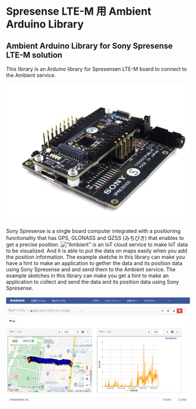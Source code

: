 # Spresense LTE-M 用 Ambient Arduino Library
## Ambient Arduino Library for Sony Spresense LTE-M solution
This library is an Arduino library for Spresensen LTE-M board to connect to the Ambient service.

![Sony Spresense LTE-M](https://github.com/TE-YoshinoriOota/Ambient_SpresenseLTEM/blob/master/resources/sDSC01719.jpg)

Sony Spresense is a single board computer integrated with a positioning functionality that has GPS, GLONASS and QZSS (みちびき) that enables to get a precise position.
!["Ambient"](https://ambidata.io/) is an IoT cloud service to make IoT data to be visualized. And it is able to put the data on maps easily when you add the position information.
The example sketche in this library can make you have a hint to make an application to gether the data and its position data using Sony Spresense 
and and send them to the Ambient service. The example sketches in this library can make you get a hint to make an application to collect and send the data and its position data using Sony Spresense.

![Sony Spresense with Ambient](https://github.com/TE-YoshinoriOota/Ambient_SpresenseLTEM/blob/master/resources/ambient.png)


